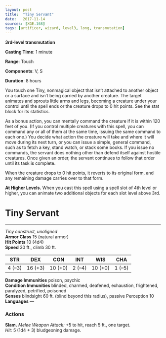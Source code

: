 ```yaml
---
layout: post
title:  "Tiny Servant"
date:   2017-11-14
sources: [XGE.168]
tags: [artificer, wizard, level3, long, transmutation]
---
```


**3rd-level transmutation**

**Casting Time**: 1 minute

**Range**: Touch

**Components**: V, S

**Duration**: 8 hours

You touch one Tiny, nonmagical object that isn’t attached to another object or a surface and isn’t being carried by another creature. The target animates and sprouts little arms and legs, becoming a creature under your control until the spell ends or the creature drops to 0 hit points. See the stat block for its statistics.

As a bonus action, you can mentally command the creature if it is within 120 feet of you. (If you control multiple creatures with this spell, you can command any or all of them at the same time, issuing the same command to each one.) You decide what action the creature will take and where it will move during its next turn, or you can issue a simple, general command, such as to fetch a key, stand watch, or stack some books. If you issue no commands, the servant does nothing other than defend itself against hostile creatures. Once given an order, the servant continues to follow that order until its task is complete.

When the creature drops to 0 hit points, it reverts to its original form, and any remaining damage carries over to that form.

**At Higher Levels.** When you cast this spell using a spell slot of 4th level or higher, you can animate two additional objects for each slot level above 3rd.

# Tiny Servant
---
*Tiny construct, unaligned*  
**Armor Class** 15 (natural armor)  
**Hit Points** 10 (4d4)  
**Speed** 30 ft., climb 30 ft.

|STR   | DEX   | CON   |INT   |WIS    |CHA   |
|:----:|:-----:|:-----:|:----:|:-----:|:----:|
|4 (–3)|16 (+3)|10 (+0)|2 (–4)|10 (+0)|1 (–5)|

**Damage Immunities** poison, psychic  
**Condition Immunities** blinded, charmed, deafened, exhaustion, frightened, paralyzed, petrified, poisoned  
**Senses** blindsight 60 ft. (blind beyond this radius), passive Perception 10  
**Languages** —

### Actions
**Slam.** *Melee Weapon Attack:* +5 to hit, reach 5 ft., one target.  
*Hit:* 5 (1d4 + 3) bludgeoning damage.
